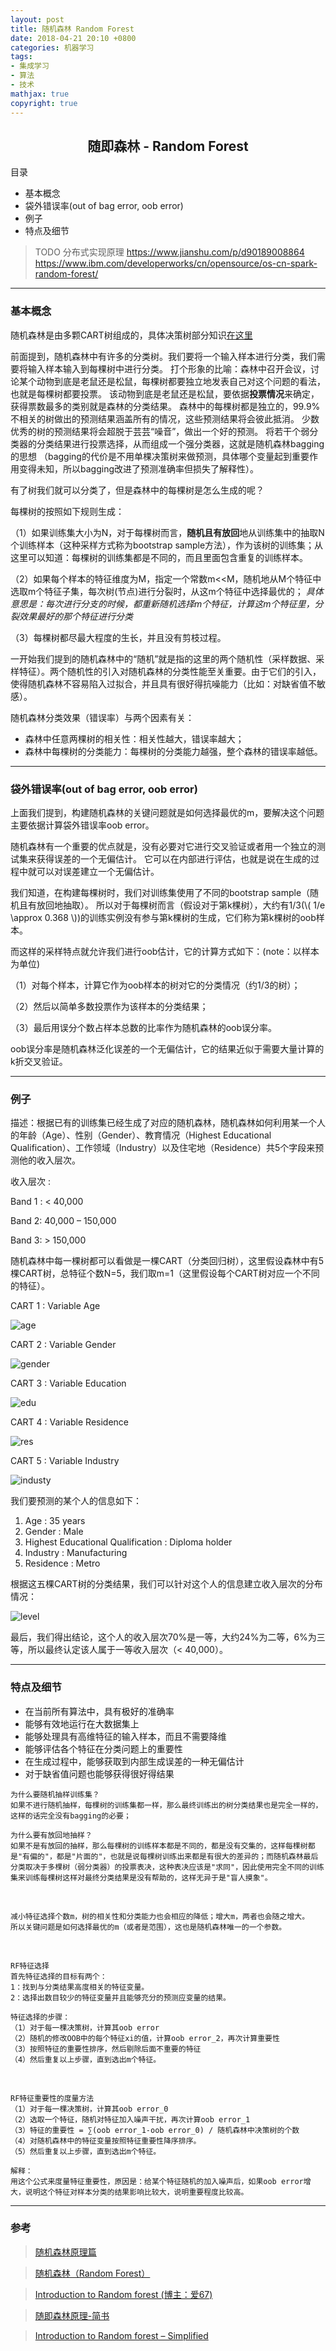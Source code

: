 ```yaml
---
layout: post
title: 随机森林 Random Forest
date: 2018-04-21 20:10 +0800
categories: 机器学习
tags:
- 集成学习
- 算法
- 技术
mathjax: true
copyright: true
---
```


## <center> 随即森林 - Random Forest </center>

目录
* 基本概念
* 袋外错误率(out of bag error, oob error)
* 例子
* 特点及细节

> TODO 分布式实现原理 
> https://www.jianshu.com/p/d90189008864 
> https://www.ibm.com/developerworks/cn/opensource/os-cn-spark-random-forest/

------

### 基本概念

随机森林是由多颗CART树组成的，具体决策树部分知识[在这里](/2018/03/decision-tree/)

前面提到，随机森林中有许多的分类树。我们要将一个输入样本进行分类，我们需要将输入样本输入到每棵树中进行分类。
打个形象的比喻：森林中召开会议，讨论某个动物到底是老鼠还是松鼠，每棵树都要独立地发表自己对这个问题的看法，也就是每棵树都要投票。
该动物到底是老鼠还是松鼠，要依据**投票情况**来确定，获得票数最多的类别就是森林的分类结果。
森林中的每棵树都是独立的，99.9%不相关的树做出的预测结果涵盖所有的情况，这些预测结果将会彼此抵消。
少数优秀的树的预测结果将会超脱于芸芸“噪音”，做出一个好的预测。
将若干个弱分类器的分类结果进行投票选择，从而组成一个强分类器，这就是随机森林bagging的思想
（bagging的代价是不用单棵决策树来做预测，具体哪个变量起到重要作用变得未知，所以bagging改进了预测准确率但损失了解释性）。

有了树我们就可以分类了，但是森林中的每棵树是怎么生成的呢？

每棵树的按照如下规则生成：

（1）如果训练集大小为N，对于每棵树而言，**随机且有放回**地从训练集中的抽取N个训练样本（这种采样方式称为bootstrap sample方法），作为该树的训练集；从这里可以知道：每棵树的训练集都是不同的，而且里面包含重复的训练样本。

（2）如果每个样本的特征维度为M，指定一个常数m<<M，随机地从M个特征中选取m个特征子集，每次树(节点)进行分裂时，从这m个特征中选择最优的；
*具体意思是：每次进行分支的时候，都重新随机选择m个特征，计算这m个特征里，分裂效果最好的那个特征进行分类*

（3）每棵树都尽最大程度的生长，并且没有剪枝过程。

一开始我们提到的随机森林中的“随机”就是指的这里的两个随机性（采样数据、采样特征）。两个随机性的引入对随机森林的分类性能至关重要。由于它们的引入，使得随机森林不容易陷入过拟合，并且具有很好得抗噪能力（比如：对缺省值不敏感）。

随机森林分类效果（错误率）与两个因素有关：
* 森林中任意两棵树的相关性：相关性越大，错误率越大；
* 森林中每棵树的分类能力：每棵树的分类能力越强，整个森林的错误率越低。


-------

### 袋外错误率(out of bag error, oob error)

上面我们提到，构建随机森林的关键问题就是如何选择最优的m，要解决这个问题主要依据计算袋外错误率oob error。

随机森林有一个重要的优点就是，没有必要对它进行交叉验证或者用一个独立的测试集来获得误差的一个无偏估计。
它可以在内部进行评估，也就是说在生成的过程中就可以对误差建立一个无偏估计。

我们知道，在构建每棵树时，我们对训练集使用了不同的bootstrap sample（随机且有放回地抽取）。
所以对于每棵树而言（假设对于第k棵树），大约有1/3(\\( 1/e \approx 0.368 \\))的训练实例没有参与第k棵树的生成，它们称为第k棵树的oob样本。

而这样的采样特点就允许我们进行oob估计，它的计算方式如下：(note：以样本为单位)

（1）对每个样本，计算它作为oob样本的树对它的分类情况（约1/3的树）；

（2）然后以简单多数投票作为该样本的分类结果；

（3）最后用误分个数占样本总数的比率作为随机森林的oob误分率。

oob误分率是随机森林泛化误差的一个无偏估计，它的结果近似于需要大量计算的k折交叉验证。


------

### 例子

描述：根据已有的训练集已经生成了对应的随机森林，随机森林如何利用某一个人的年龄（Age）、性别（Gender）、教育情况（Highest Educational Qualification）、工作领域（Industry）以及住宅地（Residence）共5个字段来预测他的收入层次。

收入层次 :

  Band 1 : < 40,000

  Band 2: 40,000 – 150,000

  Band 3: > 150,000

随机森林中每一棵树都可以看做是一棵CART（分类回归树），这里假设森林中有5棵CART树，总特征个数N=5，我们取m=1（这里假设每个CART树对应一个不同的特征）。

CART 1 : Variable Age

![age](/posts_res/2018-04-21-randomforest/3-1.png)

CART 2 : Variable Gender

![gender](/posts_res/2018-04-21-randomforest/3-2.png)

CART 3 : Variable Education

![edu](/posts_res/2018-04-21-randomforest/3-3.png)

CART 4 : Variable Residence

![res](/posts_res/2018-04-21-randomforest/3-4.png)

CART 5 : Variable Industry

![industy](/posts_res/2018-04-21-randomforest/3-5.png)


我们要预测的某个人的信息如下：

1. Age : 35 years
2. Gender : Male
3. Highest Educational Qualification : Diploma holder
4. Industry : Manufacturing
5. Residence : Metro

根据这五棵CART树的分类结果，我们可以针对这个人的信息建立收入层次的分布情况：

![level](/posts_res/2018-04-21-randomforest/3-6.png)

最后，我们得出结论，这个人的收入层次70%是一等，大约24%为二等，6%为三等，所以最终认定该人属于一等收入层次（< 40,000）。


-------

### 特点及细节

* 在当前所有算法中，具有极好的准确率
* 能够有效地运行在大数据集上
* 能够处理具有高维特征的输入样本，而且不需要降维
* 能够评估各个特征在分类问题上的重要性
* 在生成过程中，能够获取到内部生成误差的一种无偏估计
* 对于缺省值问题也能够获得很好得结果

```
为什么要随机抽样训练集？
如果不进行随机抽样，每棵树的训练集都一样，那么最终训练出的树分类结果也是完全一样的，这样的话完全没有bagging的必要；

为什么要有放回地抽样？
如果不是有放回的抽样，那么每棵树的训练样本都是不同的，都是没有交集的，这样每棵树都是"有偏的"，都是"片面的"，也就是说每棵树训练出来都是有很大的差异的；而随机森林最后分类取决于多棵树（弱分类器）的投票表决，这种表决应该是"求同"，因此使用完全不同的训练集来训练每棵树这样对最终分类结果是没有帮助的，这样无异于是"盲人摸象"。
```

<br>

```
减小特征选择个数m，树的相关性和分类能力也会相应的降低；增大m，两者也会随之增大。
所以关键问题是如何选择最优的m（或者是范围），这也是随机森林唯一的一个参数。
```

<br>

```
RF特征选择
首先特征选择的目标有两个：
1：找到与分类结果高度相关的特征变量。
2：选择出数目较少的特征变量并且能够充分的预测应变量的结果。

特征选择的步骤：
（1）对于每一棵决策树，计算其oob error
（2）随机的修改OOB中的每个特征xi的值，计算oob error_2，再次计算重要性
（3）按照特征的重要性排序，然后剔除后面不重要的特征
（4）然后重复以上步骤，直到选出m个特征。
```

<br>

```
RF特征重要性的度量方法
（1）对于每一棵决策树，计算其oob error_0
（2）选取一个特征，随机对特征加入噪声干扰，再次计算oob error_1
（3）特征的重要性 = ∑(oob error_1-oob error_0) / 随机森林中决策树的个数
（4）对随机森林中的特征变量按照特征重要性降序排序。
（5）然后重复以上步骤，直到选出m个特征。

解释：
用这个公式来度量特征重要性，原因是：给某个特征随机的加入噪声后，如果oob error增大，说明这个特征对样本分类的结果影响比较大，说明重要程度比较高。
```


-------

### 参考

> [随机森林原理篇](https://blog.csdn.net/a819825294/article/details/51177435)

> [随机森林（Random Forest）](https://www.cnblogs.com/maybe2030/p/4585705.html)

> [Introduction to Random forest (博主：爱67)](http://www.cnblogs.com/Bfrican/p/4463292.html)

> [随即森林原理-简书](https://www.jianshu.com/p/57e862d695f2)

> [Introduction to Random forest – Simplified](https://www.analyticsvidhya.com/blog/2014/06/introduction-random-forest-simplified/)